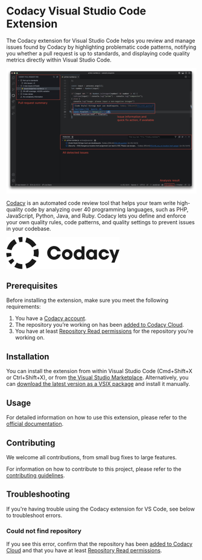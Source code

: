 # Codacy Visual Studio Code Extension

The Codacy extension for Visual Studio Code helps you review and manage issues found by Codacy by highlighting problematic code patterns, notifying you whether a pull request is up to standards, and displaying code quality metrics directly within Visual Studio Code.

![Codacy VS Code Extension Screenshot](https://github.com/codacy/codacy-vscode-extension/raw/HEAD/.readme/screenshot-01.png)

[Codacy](https://www.codacy.com/) is an automated code review tool that helps your team write high-quality code by analyzing over 40 programming languages, such as PHP, JavaScript, Python, Java, and Ruby. Codacy lets you define and enforce your own quality rules, code patterns, and quality settings to prevent issues in your codebase.

![Codacy Logo](https://github.com/codacy/codacy-vscode-extension/raw/HEAD/.readme/codacy-logo.png)

## Prerequisites

Before installing the extension, make sure you meet the following requirements:

1.  You have a [Codacy account](https://www.codacy.com/signup-codacy).
2.  The repository you’re working on has been [added to Codacy Cloud](https://docs.codacy.com/organizations/managing-repositories/#adding-a-repository).
3.  You have at least [Repository Read permissions](https://docs.codacy.com/organizations/roles-and-permissions-for-organizations/) for the repository you’re working on.

## Installation

You can install the extension from within Visual Studio Code (Cmd+Shift+X or Ctrl+Shift+X), or from [the Visual Studio Marketplace](https://marketplace.visualstudio.com/items?itemName=codacy-app.codacy). Alternatively, you can [download the latest version as a VSIX package](https://github.com/codacy/codacy-vscode-extension/releases) and install it manually. 

## Usage

For detailed information on how to use this extension, please refer to the [official documentation](https://docs.codacy.com/getting-started/integrating-codacy-with-visual-studio-code/).

## Contributing

We welcome all contributions, from small bug fixes to large features.

For information on how to contribute to this project, please refer to the [contributing guidelines](https://github.com/codacy/codacy-vscode-extension/blob/main/CONTRIBUTING.md).

## Troubleshooting

If you're having trouble using the Codacy extension for VS Code, see below to troubleshoot errors.

### <span class="skip-vale">Could not</span> find repository

If you see this error, confirm that the repository has been [added to Codacy Cloud](../organizations/managing-repositories.md#adding-a-repository) and that you have at least [Repository Read permissions](../organizations/roles-and-permissions-for-organizations.md).
